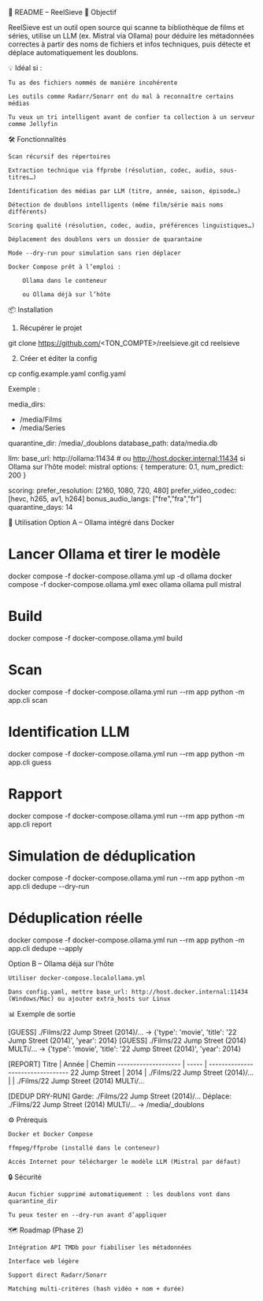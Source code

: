 📖 README – ReelSieve
🎯 Objectif

ReelSieve est un outil open source qui scanne ta bibliothèque de films et séries, utilise un LLM (ex. Mistral via Ollama) pour déduire les métadonnées correctes à partir des noms de fichiers et infos techniques, puis détecte et déplace automatiquement les doublons.

💡 Idéal si :

    Tu as des fichiers nommés de manière incohérente

    Les outils comme Radarr/Sonarr ont du mal à reconnaître certains médias

    Tu veux un tri intelligent avant de confier ta collection à un serveur comme Jellyfin

🛠 Fonctionnalités

    Scan récursif des répertoires

    Extraction technique via ffprobe (résolution, codec, audio, sous-titres…)

    Identification des médias par LLM (titre, année, saison, épisode…)

    Détection de doublons intelligents (même film/série mais noms différents)

    Scoring qualité (résolution, codec, audio, préférences linguistiques…)

    Déplacement des doublons vers un dossier de quarantaine

    Mode --dry-run pour simulation sans rien déplacer

    Docker Compose prêt à l’emploi :

        Ollama dans le conteneur

        ou Ollama déjà sur l’hôte

📦 Installation
1) Récupérer le projet

git clone https://github.com/<TON_COMPTE>/reelsieve.git
cd reelsieve

2) Créer et éditer la config

cp config.example.yaml config.yaml

Exemple :

media_dirs:
  - /media/Films
  - /media/Series

quarantine_dir: /media/_doublons
database_path: data/media.db

llm:
  base_url: http://ollama:11434   # ou http://host.docker.internal:11434 si Ollama sur l’hôte
  model: mistral
  options: { temperature: 0.1, num_predict: 200 }

scoring:
  prefer_resolution: [2160, 1080, 720, 480]
  prefer_video_codec: [hevc, h265, av1, h264]
  bonus_audio_langs: ["fre","fra","fr"]
  quarantine_days: 14

🚀 Utilisation
Option A – Ollama intégré dans Docker

# Lancer Ollama et tirer le modèle
docker compose -f docker-compose.ollama.yml up -d ollama
docker compose -f docker-compose.ollama.yml exec ollama ollama pull mistral

# Build
docker compose -f docker-compose.ollama.yml build

# Scan
docker compose -f docker-compose.ollama.yml run --rm app python -m app.cli scan

# Identification LLM
docker compose -f docker-compose.ollama.yml run --rm app python -m app.cli guess

# Rapport
docker compose -f docker-compose.ollama.yml run --rm app python -m app.cli report

# Simulation de déduplication
docker compose -f docker-compose.ollama.yml run --rm app python -m app.cli dedupe --dry-run

# Déduplication réelle
docker compose -f docker-compose.ollama.yml run --rm app python -m app.cli dedupe --apply

Option B – Ollama déjà sur l’hôte

    Utiliser docker-compose.localollama.yml

    Dans config.yaml, mettre base_url: http://host.docker.internal:11434 (Windows/Mac) ou ajouter extra_hosts sur Linux

📊 Exemple de sortie

[GUESS] ./Films/22 Jump Street (2014)/... -> {'type': 'movie', 'title': '22 Jump Street (2014)', 'year': 2014}
[GUESS] ./Films/22 Jump Street (2014) MULTi/... -> {'type': 'movie', 'title': '22 Jump Street (2014)', 'year': 2014}

[REPORT]
Titre                | Année | Chemin
-------------------- | ----- | ---------------------------------
22 Jump Street       | 2014  | ./Films/22 Jump Street (2014)/...
                     |       | ./Films/22 Jump Street (2014) MULTi/...

[DEDUP DRY-RUN]
Garde: ./Films/22 Jump Street (2014)/...
Déplace: ./Films/22 Jump Street (2014) MULTi/... -> /media/_doublons

⚙️ Prérequis

    Docker et Docker Compose

    ffmpeg/ffprobe (installé dans le conteneur)

    Accès Internet pour télécharger le modèle LLM (Mistral par défaut)

🔒 Sécurité

    Aucun fichier supprimé automatiquement : les doublons vont dans quarantine_dir

    Tu peux tester en --dry-run avant d’appliquer

🗺 Roadmap (Phase 2)

    Intégration API TMDb pour fiabiliser les métadonnées

    Interface web légère

    Support direct Radarr/Sonarr

    Matching multi-critères (hash vidéo + nom + durée)
